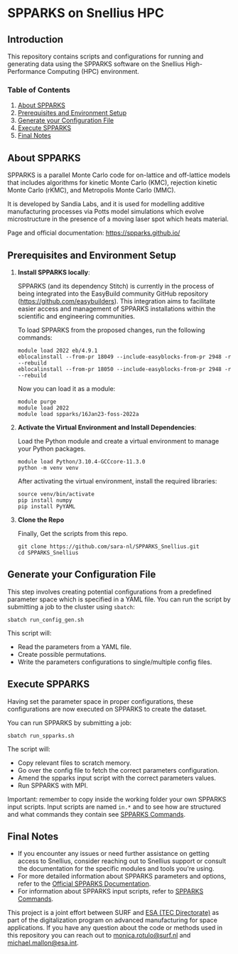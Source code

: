 # SPPARKS on Snellius HPC

## Introduction
This repository contains scripts and configurations for running and generating data using the SPPARKS software on the Snellius High-Performance Computing (HPC) environment. 

### Table of Contents
1. [About SPPARKS](#about-spparks)
2. [Prerequisites and Environment Setup](#prerequisites-and-environment-setup)
3. [Generate your Configuration File](#generate-your-configuration-file)
4. [Execute SPPARKS](#execute-spparks)
5. [Final Notes](#final-notes)

## About SPPARKS 
SPPARKS is a parallel Monte Carlo code for on-lattice and off-lattice models that includes algorithms for kinetic Monte Carlo (KMC), rejection kinetic Monte Carlo (rKMC), and Metropolis Monte Carlo (MMC). 

It is developed by Sandia Labs, and it is used for modelling additive manufacturing processes via Potts model simulations which evolve microstructure in the presence of a moving laser spot which heats material.

Page and official documentation: https://spparks.github.io/

## Prerequisites and Environment Setup

1. **Install SPPARKS locally**:  

   SPPARKS (and its dependency Stitch) is currently in the process of being integrated into the EasyBuild community GitHub repository (https://github.com/easybuilders). This integration aims to facilitate easier access and management of SPPARKS installations within the scientific and engineering communities.
   
   To load SPPARKS from the proposed changes, run the following commands:
   ```
   module load 2022 eb/4.9.1
   eblocalinstall --from-pr 18049 --include-easyblocks-from-pr 2948 -r --rebuild
   eblocalinstall --from-pr 18050 --include-easyblocks-from-pr 2948 -r --rebuild
   ```
   Now you can load it as a module:
   ```
   module purge
   module load 2022 
   module load spparks/16Jan23-foss-2022a
   ``` 
2. **Activate the Virtual Environment and Install Dependencies**:
   
   Load the Python module and create a virtual environment to manage your Python packages.
   ```
   module load Python/3.10.4-GCCcore-11.3.0
   python -m venv venv
   ```
   After activating the virtual environment, install the required libraries:
   ```
   source venv/bin/activate
   pip install numpy
   pip install PyYAML
   ```
3. **Clone the Repo**
   
   Finally, Get the scripts from this repo.
   ```
   git clone https://github.com/sara-nl/SPPARKS_Snellius.git
   cd SPPARKS_Snellius
   ```

## Generate your Configuration File
This step involves creating potential configurations from a predefined parameter space which is specified in a YAML file.
You can run the script by submitting a job to the cluster using `sbatch`:
```
sbatch run_config_gen.sh
```
This script will:
- Read the parameters from a YAML file.
- Create possible permutations.
- Write the parameters configurations to single/multiple config files. 

## Execute SPPARKS
Having set the parameter space in proper configurations, these configurations are now executed on SPPARKS to create the dataset.

You can run SPPARKS by submitting a job:
```
sbatch run_spparks.sh
```

The script will:
- Copy relevant files to scratch memory.
- Go over the config file to fetch the correct parameters configuration.
- Amend the spparks input script with the correct parameters values.
- Run SPPARKS with MPI.

Important: remember to copy inside the working folder your own SPPARKS input scripts. Input scripts are named `in.*` and to see how are structured and what commands they contain see [SPPARKS Commands](https://spparks.github.io/doc/Section_commands.html).

## Final Notes
- If you encounter any issues or need further assistance on getting access to Snellius, consider reaching out to Snellius support or consult the documentation for the specific modules and tools you're using.
- For more detailed information about SPPARKS parameters and options, refer to the [Official SPPARKS Documentation](https://spparks.github.io/doc/app_am_ellipsoid.html).
- For information about SPPARKS input scripts, refer to [SPPARKS Commands](https://spparks.github.io/doc/Section_commands.html).

This project is a joint effort between SURF and [ESA (TEC Directorate)](https://technology.esa.int/) as part of the digitalization program on advanced manufacturing for space applications.
If you have any question about the code or methods used in this repository you can reach out to monica.rotulo@surf.nl and michael.mallon@esa.int.








